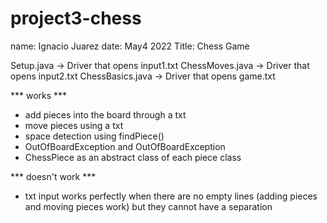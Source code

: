 # project3-chess

name: Ignacio Juarez
date: May4 2022
Title: Chess Game

Setup.java -> Driver that opens input1.txt
ChessMoves.java -> Driver that opens input2.txt
ChessBasics.java -> Driver that opens game.txt


*** works ***

- add pieces into the board through a txt
- move pieces using a txt
- space detection using findPiece()
- OutOfBoardException and OutOfBoardException
- ChessPiece as an abstract class of each piece class

*** doesn't work ***

- txt input works perfectly when there are no empty lines (adding pieces and moving pieces work) but they cannot have a separation

 

